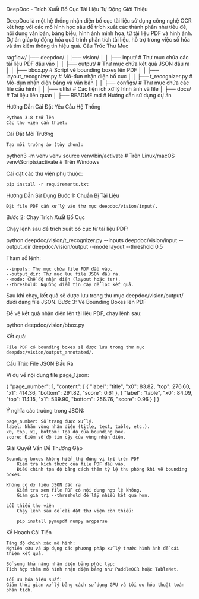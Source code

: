 DeepDoc - Trích Xuất Bố Cục Tài Liệu Tự Động
Giới Thiệu

DeepDoc là một hệ thống nhận diện bố cục tài liệu sử dụng công nghệ OCR kết hợp với các mô hình học sâu để trích xuất các thành phần như tiêu đề, nội dung văn bản, bảng biểu, hình ảnh minh họa, từ tài liệu PDF và hình ảnh.
Dự án giúp tự động hóa quá trình phân tích tài liệu, hỗ trợ trong việc số hóa và tìm kiếm thông tin hiệu quả.
Cấu Trúc Thư Mục

ragflow/
├── deepdoc/
│   ├── vision/
│   │   ├── input/               # Thư mục chứa các tài liệu PDF đầu vào
│   │   ├── output/              # Thư mục chứa kết quả JSON đầu ra
│   │   ├── bbox.py              # Script vẽ bounding boxes lên PDF
│   │   ├── layout_recognizer.py  # Mô-đun nhận diện bố cục
│   │   ├── t_recognizer.py       # Mô-đun nhận diện bảng và văn bản
│   │   ├── configs/              # Thư mục chứa các file cấu hình
│   │   ├── utils/                 # Các tiện ích xử lý hình ảnh và file
│   ├── docs/                     # Tài liệu liên quan
│   ├── README.md                  # Hướng dẫn sử dụng dự án

Hướng Dẫn Cài Đặt
Yêu Cầu Hệ Thống

    Python 3.8 trở lên
    Các thư viện cần thiết:

Cài Đặt Môi Trường

    Tạo môi trường ảo (tùy chọn):

python3 -m venv venv
source venv/bin/activate  # Trên Linux/macOS
venv\\Scripts\\activate   # Trên Windows

Cài đặt các thư viện phụ thuộc:

    pip install -r requirements.txt

Hướng Dẫn Sử Dụng
Bước 1: Chuẩn Bị Tài Liệu

    Đặt file PDF cần xử lý vào thư mục deepdoc/vision/input/.

Bước 2: Chạy Trích Xuất Bố Cục

Chạy lệnh sau để trích xuất bố cục từ tài liệu PDF:

python deepdoc/vision/t_recognizer.py --inputs deepdoc/vision/input --output_dir deepdoc/vision/output --mode layout --threshold 0.5

Tham số lệnh:

    --inputs: Thư mục chứa file PDF đầu vào.
    --output_dir: Thư mục lưu file JSON đầu ra.
    --mode: Chế độ nhận diện (layout hoặc tsr).
    --threshold: Ngưỡng điểm tin cậy để lọc kết quả.

Sau khi chạy, kết quả sẽ được lưu trong thư mục deepdoc/vision/output/ dưới dạng file JSON.
Bước 3: Vẽ Bounding Boxes lên PDF

Để vẽ kết quả nhận diện lên tài liệu PDF, chạy lệnh sau:

python deepdoc/vision/bbox.py

Kết quả:

    File PDF có bounding boxes sẽ được lưu trong thư mục deepdoc/vision/output_annotated/.

Cấu Trúc File JSON Đầu Ra

Ví dụ về nội dung file page_1.json:

{
    "page_number": 1,
    "content": [
        {
            "label": "title",
            "x0": 83.82,
            "top": 276.60,
            "x1": 414.36,
            "bottom": 291.82,
            "score": 0.61
        },
        {
            "label": "table",
            "x0": 84.09,
            "top": 114.15,
            "x1": 539.90,
            "bottom": 256.76,
            "score": 0.96
        }
    ]
}

Ý nghĩa các trường trong JSON:

    page_number: Số trang được xử lý.
    label: Nhãn vùng nhận diện (title, text, table, etc.).
    x0, top, x1, bottom: Tọa độ của bounding box.
    score: Điểm số độ tin cậy của vùng nhận diện.

Giải Quyết Vấn Đề Thường Gặp

    Bounding boxes không hiển thị đúng vị trí trên PDF
        Kiểm tra kích thước của file PDF đầu vào.
        Điều chỉnh tọa độ bằng cách thêm tỷ lệ thu phóng khi vẽ bounding boxes.

    Không có dữ liệu JSON đầu ra
        Kiểm tra xem file PDF có nội dung hợp lệ không.
        Giảm giá trị --threshold để lấy nhiều kết quả hơn.

    Lỗi thiếu thư viện
        Chạy lệnh sau để cài đặt thư viện còn thiếu:

        pip install pymupdf numpy argparse

Kế Hoạch Cải Tiến

    Tăng độ chính xác mô hình:
    Nghiên cứu và áp dụng các phương pháp xử lý trước hình ảnh để cải thiện kết quả.

    Bổ sung khả năng nhận diện bảng phức tạp:
    Tích hợp thêm mô hình nhận diện bảng như PaddleOCR hoặc TableNet.

    Tối ưu hóa hiệu suất:
    Giảm thời gian xử lý bằng cách sử dụng GPU và tối ưu hóa thuật toán phân tích.

